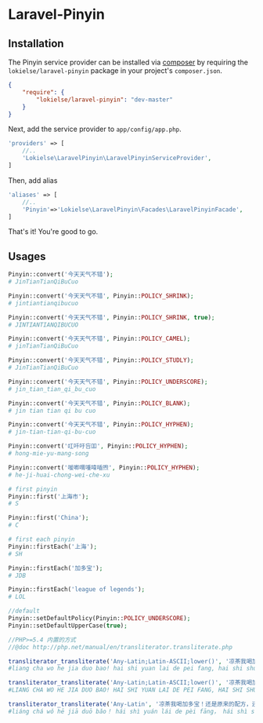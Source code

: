 Laravel-Pinyin
==========

## Installation

The Pinyin service provider can be installed via [composer](http://getcomposer.org) by requiring the `lokielse/laravel-pinyin` package in your project's `composer.json`.

```json
{
    "require": {
        "lokielse/laravel-pinyin": "dev-master"
    }
}
```

Next, add the service provider to `app/config/app.php`.

```php
'providers' => [
    //..
    'Lokielse\LaravelPinyin\LaravelPinyinServiceProvider',
]
```

Then, add alias
```php
'aliases' => [
    //..
    'Pinyin'=>'Lokielse\LaravelPinyin\Facades\LaravelPinyinFacade',
]

```

That's it! You're good to go.

## Usages
```php
Pinyin::convert('今天天气不错');
# JinTianTianQiBuCuo

Pinyin::convert('今天天气不错', Pinyin::POLICY_SHRINK);
# jintiantianqibucuo

Pinyin::convert('今天天气不错', Pinyin::POLICY_SHRINK, true);
# JINTIANTIANQIBUCUO

Pinyin::convert('今天天气不错', Pinyin::POLICY_CAMEL);
# jinTianTianQiBuCuo

Pinyin::convert('今天天气不错', Pinyin::POLICY_STUDLY);
# JinTianTianQiBuCuo

Pinyin::convert('今天天气不错', Pinyin::POLICY_UNDERSCORE);
# jin_tian_tian_qi_bu_cuo

Pinyin::convert('今天天气不错', Pinyin::POLICY_BLANK);
# jin tian tian qi bu cuo

Pinyin::convert('今天天气不错', Pinyin::POLICY_HYPHEN);
# jin-tian-tian-qi-bu-cuo

Pinyin::convert('叿吀吁吂吅', Pinyin::POLICY_HYPHEN);
# hong-mie-yu-mang-song

Pinyin::convert('喛喞喟喠喡喢喣', Pinyin::POLICY_HYPHEN);
# he-ji-huai-chong-wei-che-xu

# first pinyin
Pinyin::first('上海市');
# S

Pinyin::first('China');
# C

# first each pinyin
Pinyin::firstEach('上海');
# SH

Pinyin::firstEach('加多宝');
# JDB

Pinyin::firstEach('league of legends');
# LOL

//default
Pinyin::setDefaultPolicy(Pinyin::POLICY_UNDERSCORE);
Pinyin::setDefaultUpperCase(true);

//PHP>=5.4 内置的方式
//@doc http://php.net/manual/en/transliterator.transliterate.php

transliterator_transliterate('Any-Latin;Latin-ASCII;lower()', '凉茶我喝加多宝！还是原来的配方，还是熟悉的味道! I love JDB!')
#liang cha wo he jia duo bao! hai shi yuan lai de pei fang, hai shi shu xi de wei dao! i love jdb!

transliterator_transliterate('Any-Latin;Latin-ASCII;lower()', '凉茶我喝加多宝！还是原来的配方，还是熟悉的味道! I love JDB!')
#LIANG CHA WO HE JIA DUO BAO! HAI SHI YUAN LAI DE PEI FANG, HAI SHI SHU XI DE WEI DAO! I LOVE JDB!

transliterator_transliterate('Any-Latin', '凉茶我喝加多宝！还是原来的配方，还是熟悉的味道! I love JDB!')
#liáng chá wǒ hē jiā duō bǎo！ hái shì yuán lái de pèi fāng， hái shì shú xī de wèi dào! I love JDB!

```

